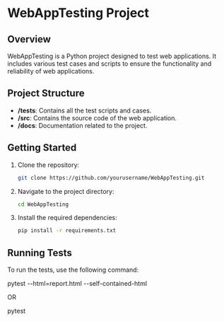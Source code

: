 # WebAppTesting Project

## Overview
WebAppTesting is a Python project designed to test web applications. It includes various test cases and scripts to ensure the functionality and reliability of web applications.

## Project Structure
- **/tests**: Contains all the test scripts and cases.
- **/src**: Contains the source code of the web application.
- **/docs**: Documentation related to the project.

## Getting Started
1. Clone the repository:
    ```bash
    git clone https://github.com/yourusername/WebAppTesting.git
    ```
2. Navigate to the project directory:
    ```bash
    cd WebAppTesting
    ```
3. Install the required dependencies:
    ```bash
    pip install -r requirements.txt
    ```

## Running Tests
To run the tests, use the following command:

pytest --html=report.html --self-contained-html

OR

pytest